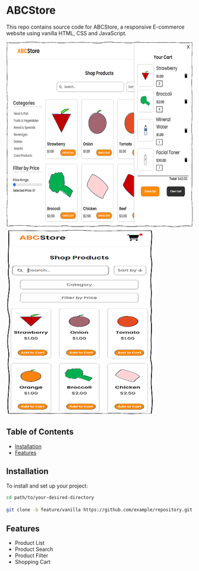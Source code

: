 # ABCStore
This repo contains source code for ABCStore, a responsive E-commerce website using vanilla HTML, CSS and JavaScript.

<img src="/assets/images/web-ss.PNG" alt="Project Desktop View" title="Desktop View" width="550px" height="500px">

<img src="/assets/images/mobile-ss.PNG" alt="Project Mobile View" title="Mobile View" width="400px" height="500px">

## Table of Contents

- [Installation](#installation)
- [Features](#features)

## Installation

To install and set up your project:

```bash
cd path/to/your-desired-directory

git clone -b feature/vanilla https://github.com/example/repository.git
```
## Features

- Product List
- Product Search
- Product Filter
- Shopping Cart





